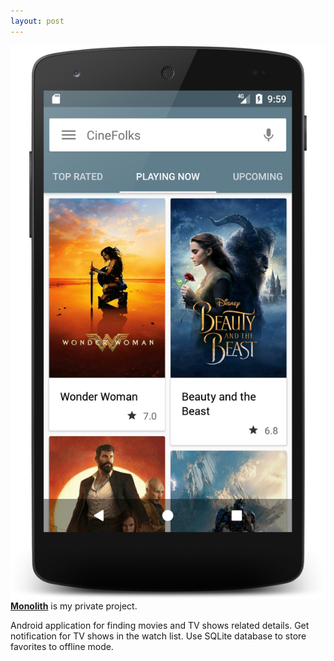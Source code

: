 ```yaml
---
layout: post
---
```

<a href="https://github.com/prshntpnwr/MoviesApp-"><img src="/images/fulls/08.png" class="fit image"></a> <strong><a href="https://github.com/prshntpnwr/MoviesApp-">Monolith</a></strong> is my private project.

Android application for finding movies and TV shows related details. Get notification for TV shows in the watch list. Use SQLite database to store favorites to offline mode.
